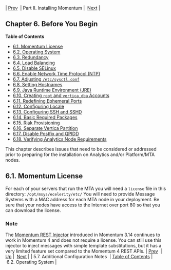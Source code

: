 | [Prev](addl.config.notes)  | Part II. Installing Momentum |  [Next](byb.os) |
## Chapter 6. Before You Begin
**Table of Contents**

* [6.1\. Momentum License](before_you_begin#byb.msg.gen.license)
* [6.2\. Operating System](byb.os)
* [6.3\. Redundancy](byb.redundancy)
* [6.4\. Load Balancing](byb.load_balancing)
* [6.5\. Disable SELinux](byb.disable_selinux)
* [6.6\. Enable Network Time Protocol (NTP)](byb.ntp)
* [6.7\. Adjusting `/etc/sysctl.conf`](byb.sysctl.conf)
* [6.8\. Setting Hostnames](byb.set_hostnames)
* [6.9\. Java Runtime Environment (JRE)](byb.jre)
* [6.10\. Creating `root` and `vertica_dba` Accounts](byb.root_and_vertica_dba)
* [6.11\. Redefining Ephemeral Ports](byb.redefine_ephemeral_ports)
* [6.12\. Configuring Locale](byb.config_vertica_services)
* [6.13\. Configuring SSH and SSHD](byb.config_SSH_and_SSHD)
* [6.14\. Basic Required Packages](byb.basic_packages)
* [6.15\. Riak Provisioning](byb.riak_provisioning)
* [6.16\. Separate Vertica Partition](byb.vertica_partition)
* [6.17\. Disable Postfix and QPIDD](byb.disable_postfix)
* [6.18\. Verifying Analytics Node Requirements](byb.analytics_reqs)

This chapter describes issues that need to be considered or addressed prior to preparing for the installation on Analytics and/or Platform/MTA nodes.
## 6.1. Momentum License
For each of your servers that run the MTA you will need a `license` file in this directory: `/opt/msys/ecelerity/etc/`
You will need to provide Message Systems with a MAC address for each MTA node in your deployment. Be sure that your nodes have access to the Internet over port 80 so that you can download the license.
### Note
The [Momentum REST Injector](https://support.messagesystems.com/docs/web-rest-injector/) introduced in Momentum 3.14 continues to work in Momentum 4 and does not require a license. You can still use this injector to inject messages with simple template substitutions, but it has a very limited feature set compared to the Momentum 4 REST APIs.
| [Prev](addl.config.notes)  | [Up](p.installing) |  [Next](byb.os) |
| 5.7. Additional Configuration Notes  | [Table of Contents](index) |  6.2. Operating System |
